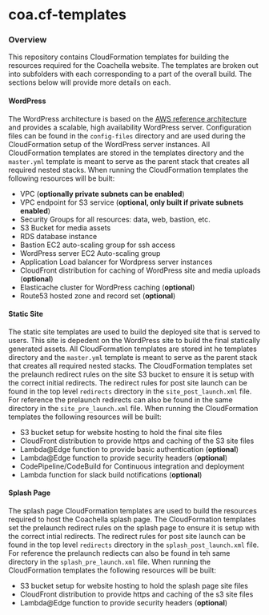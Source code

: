 # coa.cf-templates
### Overview
This repository contains CloudFormation templates for building the resources required for the Coachella website. The templates are broken out into subfolders with each corresponding to a part of the overall build. The sections below will provide more details on each.

#### WordPress
The WordPress architecture is based on the [AWS reference architecture](https://github.com/aws-samples/aws-refarch-wordpress) and provides a scalable, high availability WordPress server. Configuration files can be found in the `config-files` directory and are used during the CloudFormation setup of the WordPress server instances. All CloudFormation templates are stored in the templates directory and the `master.yml` template is meant to serve as the parent stack that creates all required nested stacks. When running the CloudFormation templates the following resources will be built:
* VPC (**optionally private subnets can be enabled**)
* VPC endpoint for S3 service (**optional, only built if private subnets enabled**)
* Security Groups for all resources: data, web, bastion, etc.
* S3 Bucket for media assets
* RDS database instance
* Bastion EC2 auto-scaling group for ssh access
* WordPress server EC2 Auto-scaling group
* Application Load balancer for Wordpress server instances
* CloudFront distribution for caching of WordPress site and media uploads (**optional**)
* Elasticache cluster for WordPress caching (**optional**)
* Route53 hosted zone and record set (**optional**)

#### Static Site
The static site templates are used to build the deployed site that is served to users. This site is depedent on the WordPress site to build the final statically generated assets. All CloudFormation templates are stored int he templates directory and the `master.yml` template is meant to serve as the parent stack that creates all required nested stacks. The CloudFormation templates set the prelaunch redirect rules on the site S3 bucket to ensure it is setup with the correct initial redirects. The redirect rules for post site launch can be found in the top level `redirects` directory in the `site_post_launch.xml` file. For reference the prelaunch redirects can also be found in the same directory in the `site_pre_launch.xml` file. When running the CloudFormation templates the following resources will be built:
* S3 bucket setup for website hosting to hold the final site files
* CloudFront distribution to provide https and caching of the S3 site files
* Lambda@Edge function to provide basic authentication (**optional**)
* Lambda@Edge function to provide security headers (**optional**)
* CodePipeline/CodeBuild for Continuous integration and deployment
* Lambda function for slack build notifications (**optional**)

#### Splash Page
The splash page CloudFormation templates are used to build the resources required to host the Coachella splash page. The CloudFormation templates set the prelaunch redirect rules on the splash page to ensure it is setup with the correct intial redirects. The redirect rules for post site launch can be found in the top level `redirects` directory in the `splash_post_launch.xml` file. For reference the prelaunch rediects can also be found in teh same directory in the `splash_pre_launch.xml` file. When running the CloudFormation templates the following resources will be built:
* S3 bucket setup for website hosting to hold the splash page site files
* CloudFront distribution to provide https and caching of the s3 site files
* Lambda@Edge function to provide security headers (**optional**)
